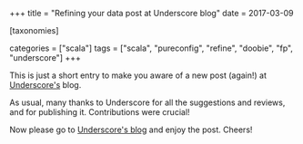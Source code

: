 +++
title = "Refining your data post at Underscore blog"
date = 2017-03-09

[taxonomies]

categories = ["scala"]
tags = ["scala", "pureconfig", "refine", "doobie", "fp", "underscore"]
+++


This is just a short entry to make you aware of a new post (again!) at [Underscore's](http://underscore.io/blog/posts/2017/03/07/refined-data-config-database.html) blog.

As usual, many thanks to Underscore for all the suggestions and reviews, and for publishing it. Contributions were crucial!

Now please go to [Underscore's blog](http://underscore.io/blog/posts/2017/03/07/refined-data-config-database.html) and enjoy the post. Cheers!
